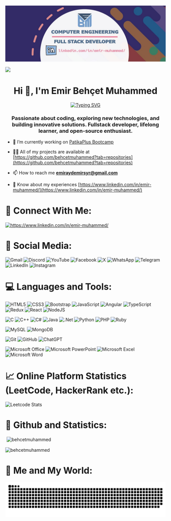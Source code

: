 <!-- ![MasterHead](https://media.licdn.com/dms/image/D4D16AQGYP6E8oRTx1w/profile-displaybackgroundimage-shrink_350_1400/0/1715562165297?e=1721260800&v=beta&t=5xpTpC6mg39XKOjNPrRtM760O3LMOAH-EsXQvT2eHPA) -->

![Açıklayıcı Metin](github.png)

![](https://komarev.com/ghpvc/?username=behcetmuhammed&color=blue)
<h1 align="center">Hi 👋, I'm Emir Behçet Muhammed</h1>

<div align="center">
 <a href="https://github.com/behcetmuhammed">
  <img src="https://readme-typing-svg.demolab.com?font=Fira+Code&size=28&duration=3000&pause=500&center=true&vCenter=true&width=435&lines=%e2%9c%a8+Emir+Behçet+Muhammed+%e2%9c%a8;%f0%9f%93%9a+Full+Stack+Developer+%f0%9f%92%bb;Welcome+To+My+Profile+%f0%9f%91%80" alt="Typing SVG" />
 </a>
</div>


<h3 align="center">Passionate about coding, exploring new technologies, and building innovative solutions. Fullstack developer, lifelong learner, and open-source enthusiast.</h3>

- 🔭 I’m currently working on [PatikaPlus Bootcamp](https://github.com/behcetmuhammed/PatikaPlus)

- 👨‍💻 All of my projects are available at [https://github.com/behcetmuhammed?tab=repositories](https://github.com/behcetmuhammed?tab=repositories)

- 📫 How to reach me **emiraydemirsyr@gmail.com**

- 📄 Know about my experiences [https://www.linkedin.com/in/emir-muhammed/](https://www.linkedin.com/in/emir-muhammed/)


# 📝 Connect With Me:
<p align="left">
<a href="https://linkedin.com/in/https://www.linkedin.com/in/emir-muhammed/" target="blank"><img align="center" src="https://raw.githubusercontent.com/rahuldkjain/github-profile-readme-generator/master/src/images/icons/Social/linked-in-alt.svg" alt="https://www.linkedin.com/in/emir-muhammed/" height="30" width="40" /></a>
</p>

# 📱 Social Media:
![Gmail](https://img.shields.io/badge/Gmail-D14836?style=for-the-badge&logo=gmail&logoColor=white)
![Discord](https://img.shields.io/badge/Discord-%235865F2.svg?style=for-the-badge&logo=discord&logoColor=white)
![YouTube](https://img.shields.io/badge/YouTube-%23FF0000.svg?style=for-the-badge&logo=YouTube&logoColor=white)
![Facebook](https://img.shields.io/badge/Facebook-%231877F2.svg?style=for-the-badge&logo=Facebook&logoColor=white)
![X](https://img.shields.io/badge/X-%23000000.svg?style=for-the-badge&logo=X&logoColor=white)
![WhatsApp](https://img.shields.io/badge/WhatsApp-25D366?style=for-the-badge&logo=whatsapp&logoColor=white)
![Telegram](https://img.shields.io/badge/Telegram-2CA5E0?style=for-the-badge&logo=telegram&logoColor=white)
![LinkedIn](https://img.shields.io/badge/linkedin-%230077B5.svg?style=for-the-badge&logo=linkedin&logoColor=white)
![Instagram](https://img.shields.io/badge/Instagram-%23E4405F.svg?style=for-the-badge&logo=Instagram&logoColor=white)




# 💻 Languages and Tools:

![HTML5](https://img.shields.io/badge/html5-%23E34F26.svg?style=for-the-badge&logo=html5&logoColor=white)
![CSS3](https://img.shields.io/badge/css3-%231572B6.svg?style=for-the-badge&logo=css3&logoColor=white)
![Bootstrap](https://img.shields.io/badge/bootstrap-%238511FA.svg?style=for-the-badge&logo=bootstrap&logoColor=white)
![JavaScript](https://img.shields.io/badge/javascript-%23323330.svg?style=for-the-badge&logo=javascript&logoColor=%23F7DF1E)
![Angular](https://img.shields.io/badge/angular-%23DD0031.svg?style=for-the-badge&logo=angular&logoColor=white)
![TypeScript](https://img.shields.io/badge/typescript-%23007ACC.svg?style=for-the-badge&logo=typescript&logoColor=white)
![Redux](https://img.shields.io/badge/redux-%23593d88.svg?style=for-the-badge&logo=redux&logoColor=white)
![React](https://img.shields.io/badge/react-%2320232a.svg?style=for-the-badge&logo=react&logoColor=%2361DAFB)
![NodeJS](https://img.shields.io/badge/node.js-6DA55F?style=for-the-badge&logo=node.js&logoColor=white)

![C](https://img.shields.io/badge/c-%2300599C.svg?style=for-the-badge&logo=c&logoColor=white)
![C++](https://img.shields.io/badge/c++-%2300599C.svg?style=for-the-badge&logo=c%2B%2B&logoColor=white)
![C#](https://img.shields.io/badge/c%23-%23239120.svg?style=for-the-badge&logo=csharp&logoColor=white)
![Java](https://img.shields.io/badge/java-%23ED8B00.svg?style=for-the-badge&logo=openjdk&logoColor=white)
![.Net](https://img.shields.io/badge/.NET-5C2D91?style=for-the-badge&logo=.net&logoColor=white)
![Python](https://img.shields.io/badge/python-3670A0?style=for-the-badge&logo=python&logoColor=ffdd54)
![PHP](https://img.shields.io/badge/php-%23777BB4.svg?style=for-the-badge&logo=php&logoColor=white)
![Ruby](https://img.shields.io/badge/ruby-%23CC342D.svg?style=for-the-badge&logo=ruby&logoColor=white)

![MySQL](https://img.shields.io/badge/mysql-%2300f.svg?style=for-the-badge&logo=mysql&logoColor=white)
![MongoDB](https://img.shields.io/badge/MongoDB-%234ea94b.svg?style=for-the-badge&logo=mongodb&logoColor=white)

![Git](https://img.shields.io/badge/git-%23F05033.svg?style=for-the-badge&logo=git&logoColor=white)
![GitHub](https://img.shields.io/badge/github-%23121011.svg?style=for-the-badge&logo=github&logoColor=white)
![ChatGPT](https://img.shields.io/badge/chatGPT-74aa9c?style=for-the-badge&logo=openai&logoColor=white)

![Microsoft Office](https://img.shields.io/badge/Microsoft_Office-D83B01?style=for-the-badge&logo=microsoft-office&logoColor=white)
![Microsoft PowerPoint](https://img.shields.io/badge/Microsoft_PowerPoint-B7472A?style=for-the-badge&logo=microsoft-powerpoint&logoColor=white)
![Microsoft Excel](https://img.shields.io/badge/Microsoft_Excel-217346?style=for-the-badge&logo=microsoft-excel&logoColor=white)
![Microsoft Word](https://img.shields.io/badge/Microsoft_Word-2B579A?style=for-the-badge&logo=microsoft-word&logoColor=white)

# 📈 Online Platform Statistics (LeetCode, HackerRank etc.):
![Leetcode Stats](https://leetcard.jacoblin.cool/behcetmuhammed?theme=unicorn)

# 📄 Github and  Statistics:
<p>&nbsp;<img align="center" src="https://github-readme-stats.vercel.app/api?username=behcetmuhammed&show_icons=true&locale=en" alt="behcetmuhammed" /></p>
<p><img align="center" src="https://github-readme-streak-stats.herokuapp.com/?user=behcetmuhammed&" alt="behcetmuhammed" /></p>


# 🌱 Me and My World:
<picture>
  <source media="(prefers-color-scheme: dark)" srcset="https://raw.githubusercontent.com/behcetmuhammed/behcetmuhammed/output/github-contribution-grid-snake-dark.svg">
  <source media="(prefers-color-scheme: light)" srcset="https://raw.githubusercontent.com/behcetmuhammed/behcetmuhammed/output/github-contribution-grid-snake.svg">
  <img alt="github contribution grid snake animation" src="https://raw.githubusercontent.com/behcetmuhammed/behcetmuhammed/output/github-contribution-grid-snake.svg">
</picture>
